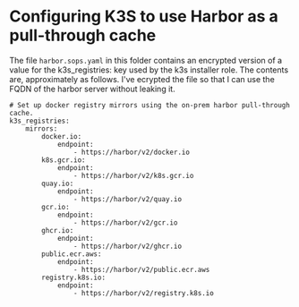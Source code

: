 Configuring K3S to use Harbor as a pull-through cache
=====================================================

The file `harbor.sops.yaml` in this folder contains an encrypted version of a
value for the k3s_registries: key used by the k3s installer role. The contents
are, approximately as follows. I've ecrypted the file so that I can use the
FQDN of the harbor server without leaking it.


    # Set up docker registry mirrors using the on-prem harbor pull-through cache.
    k3s_registries:
        mirrors:
            docker.io:
                endpoint:
                    - https://harbor/v2/docker.io
            k8s.gcr.io:
                endpoint:
                    - https://harbor/v2/k8s.gcr.io
            quay.io:
                endpoint:
                    - https://harbor/v2/quay.io
            gcr.io:
                endpoint:
                    - https://harbor/v2/gcr.io
            ghcr.io:
                endpoint:
                    - https://harbor/v2/ghcr.io
            public.ecr.aws:
                endpoint:
                    - https://harbor/v2/public.ecr.aws
            registry.k8s.io:
                endpoint:
                    - https://harbor/v2/registry.k8s.io
